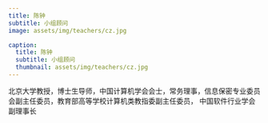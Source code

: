 ```yaml
---
title: 陈钟
subtitle: 小组顾问
image: assets/img/teachers/cz.jpg

caption:
  title: 陈钟
  subtitle: 小组顾问
  thumbnail: assets/img/teachers/cz.jpg
---
```

北京大学教授，博士生导师，中国计算机学会会士，常务理事，信息保密专业委员会副主任委员，教育部高等学校计算机类教指委副主任委员， 中国软件行业学会副理事长

